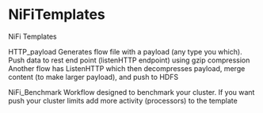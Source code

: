 # NiFiTemplates
NiFi Templates

HTTP_payload
Generates flow file with a payload (any type you which).  Push data to rest end point (listenHTTP endpoint) using gzip compression
Another flow has ListenHTTP which then decompresses payload, merge content (to make larger payload), and push to HDFS


NiFi_Benchmark
Workflow designed to benchmark your cluster.  If you want push your cluster limits add more activity (processors) to the template
